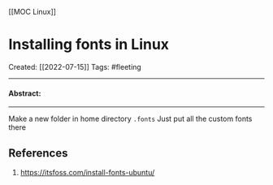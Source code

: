 [[MOC Linux]]

# Installing fonts in Linux
Created:  [[2022-07-15]]
Tags: #fleeting 

---
#### Abstract:


---
Make a new folder in home directory `.fonts`
Just put all the custom fonts there












## References
1. https://itsfoss.com/install-fonts-ubuntu/